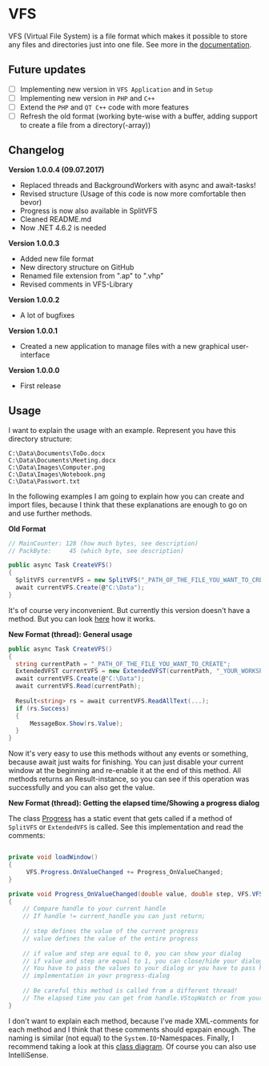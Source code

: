 # VFS
VFS (Virtual File System) is a file format which makes it possible to store any files and directories just into one file. See more in the [documentation](https://github.com/andy123456789088/VFS/blob/master/Documentation/Documentation%20VFS.pdf).

## Future updates
- [ ] Implementing new version in `VFS Application` and in `Setup`
- [ ] Implementing new version in `PHP` and `C++`
- [ ] Extend the `PHP` and `QT C++` code with more features
- [ ] Refresh the old format (working byte-wise with a buffer,
                              adding support to create a file from a directory(-array))

## Changelog

**Version 1.0.0.4 (09.07.2017)**
- Replaced threads and BackgroundWorkers with async and await-tasks!
- Revised structure (Usage of this code is now more comfortable then bevor)
- Progress is now also available in SplitVFS
- Cleaned README.md
- Now .NET 4.6.2 is needed


**Version 1.0.0.3**
- Added new file format
- New directory structure on GitHub
- Renamed file extension from ".ap" to ".vhp"
- Revised comments in VFS-Library

**Version 1.0.0.2**
- A lot of bugfixes

**Version 1.0.0.1**
- Created a new application to manage files with a new graphical user-interface

**Version 1.0.0.0**
- First release

## Usage

I want to explain the usage with an example. Represent you have this directory structure:
```
C:\Data\Documents\ToDo.docx
C:\Data\Documents\Meeting.docx
C:\Data\Images\Computer.png
C:\Data\Images\Notebook.png
C:\Data\Passwort.txt
```
In the following examples I am going to explain how you can create and import files, because
I think that these explanations are enough to go on and use further methods. 

**Old Format**
```csharp
// MainCounter: 128 (how much bytes, see description)
// PackByte:     45 (which byte, see description)

public async Task CreateVFS()
{
  SplitVFS currentVFS = new SplitVFS("_PATH_OF_THE_FILE_YOU_WANT_TO_CREATE", 128, 45);
  await currentVFS.Create(@"C:\Data");
}
```
It's of course very inconvenient. But currently this version doesn't have a method. But you can look [here](https://github.com/andy123456789088/VFS/blob/master/Applications/VFS/VFS/GUI/frmPack.cs#L60) how it works.

**New Format (thread): General usage**
```csharp
public async Task CreateVFS()
{
  string currentPath = "_PATH_OF_THE_FILE_YOU_WANT_TO_CREATE";
  ExtendedVFST currentVFS = new ExtendedVFST(currentPath, "_YOUR_WORKSPACE_PATH", 32768); // 32768 is the default buffer-size
  await currentVFS.Create(@"C:\Data");
  await currentVFS.Read(currentPath);
  
  Result<string> rs = await currentVFS.ReadAllText(...);
  if (rs.Success)
  {
      MessageBox.Show(rs.Value);
  }
}

```
Now it's very easy to use this methods without any events or something, because await just waits for finishing.
You can just disable your current window at the beginning and re-enable it at the end of this method.
All methods returns an Result-instance, so you can see if this operation was successfully and you can also get the
value.


**New Format (thread): Getting the elapsed time/Showing a progress dialog**

The class [Progress](https://github.com/andy123456789088/VFS/blob/master/Library/VFS/Progress.cs) has a static event that gets called if a method of `SplitVFS` or `ExtendedVFS` is called. See this implementation and read the comments:

```csharp

private void loadWindow()
{
     VFS.Progress.OnValueChanged += Progress_OnValueChanged;
}

private void Progress_OnValueChanged(double value, double step, VFS.VFS handle)
{
    // Compare handle to your current handle
    // If handle != current_handle you can just return;
    
    // step defines the value of the current progress
    // value defines the value of the entire progress
    
    // if value and step are equal to 0, you can show your dialog
    // if value and step are equal to 1, you can close/hide your dialog
    // You have to pass the values to your dialog or you have to pass handle to your dialog and do this
    // implementation in your progress-dialog
    
    // Be careful this method is called from a different thread!
    // The elapsed time you can get from handle.VStopWatch or from your own reference to your currentVFS-instance!
}
```

I don't want to explain each method, because I've made XML-comments for each method and I think that these comments should
epxpain enough. The naming is similar (not equal) to the `System.IO`-Namespaces.
Finally, I recommend taking a look at this [class diagram](https://github.com/andy123456789088/VFS/blob/master/Documentation/Overview.png). Of course you can also use IntelliSense.
